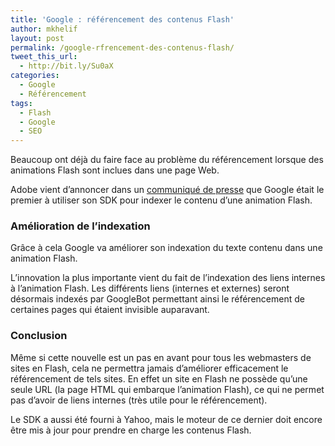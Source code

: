 ```yaml
---
title: 'Google : référencement des contenus Flash'
author: mkhelif
layout: post
permalink: /google-rfrencement-des-contenus-flash/
tweet_this_url:
  - http://bit.ly/Su0aX
categories:
  - Google
  - Référencement
tags:
  - Flash
  - Google
  - SEO
---
```

Beaucoup ont déjà du faire face au problème du référencement lorsque des animations Flash sont inclues dans une page Web.

Adobe vient d&#8217;annoncer dans un <a href="http://www.adobe.com/aboutadobe/pressroom/pressreleases/200806/070108AdobeRichMediaSearch.html" target="_blank">communiqué de presse</a> que Google était le premier à utiliser son SDK pour indexer le contenu d&#8217;une animation Flash.

<!--more-->

### Amélioration de l&#8217;indexation

Grâce à cela Google va améliorer son indexation du texte contenu dans une animation Flash.

L&#8217;innovation la plus importante vient du fait de l&#8217;indexation des liens internes à l&#8217;animation Flash. Les différents liens (internes et externes) seront désormais indexés par GoogleBot permettant ainsi le référencement de certaines pages qui étaient invisible auparavant.

### Conclusion

Même si cette nouvelle est un pas en avant pour tous les webmasters de sites en Flash, cela ne permettra jamais d&#8217;améliorer efficacement le référencement de tels sites. En effet un site en Flash ne possède qu&#8217;une seule URL (la page HTML qui embarque l&#8217;animation Flash), ce qui ne permet pas d&#8217;avoir de liens internes (très utile pour le référencement).

Le SDK a aussi été fourni à Yahoo, mais le moteur de ce dernier doit encore être mis à jour pour prendre en charge les contenus Flash.